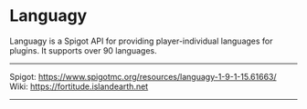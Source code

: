 Languagy
=============
Languagy is a Spigot API for providing player-individual languages for plugins. It supports over 90 languages.
<hr>

Spigot: https://www.spigotmc.org/resources/languagy-1-9-1-15.61663/<br>
Wiki: https://fortitude.islandearth.net

<hr>